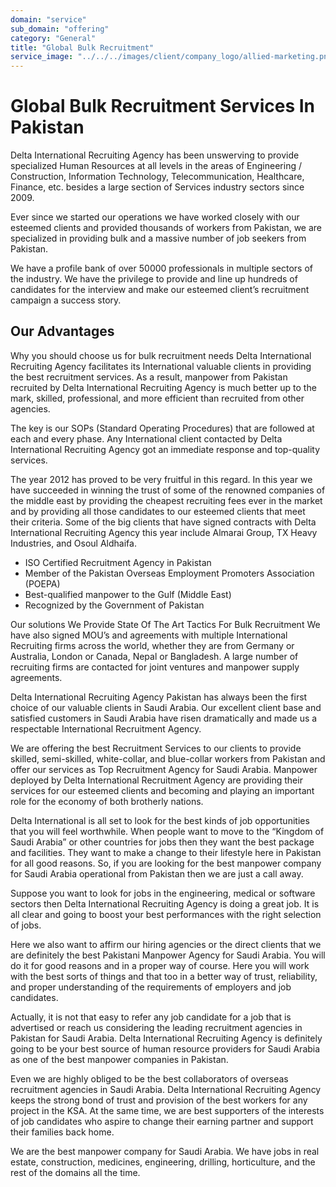 ```yaml
---
domain: "service"
sub_domain: "offering"
category: "General"
title: "Global Bulk Recruitment"
service_image: "../../../images/client/company_logo/allied-marketing.png"
---
```


# Global Bulk Recruitment Services In Pakistan

Delta International Recruiting Agency has been unswerving to provide specialized Human Resources at all levels in the areas of Engineering / Construction, Information Technology, Telecommunication, Healthcare, Finance, etc. besides a large section of Services industry sectors since 2009.

Ever since we started our operations we have worked closely with our esteemed clients and provided thousands of workers from Pakistan, we are specialized in providing bulk and a massive number of job seekers from Pakistan.

We have a profile bank of over 50000 professionals in multiple sectors of the industry. We have the privilege to provide and line up hundreds of candidates for the interview and make our esteemed client’s recruitment campaign a success story.

## Our Advantages

Why you should choose us for bulk recruitment needs
Delta International Recruiting Agency facilitates its International valuable clients in providing the best recruitment services. As a result, manpower from Pakistan recruited by Delta International Recruiting Agency is much better up to the mark, skilled, professional, and more efficient than recruited from other agencies.

The key is our SOPs (Standard Operating Procedures) that are followed at each and every phase. Any International client contacted by Delta International Recruiting Agency got an immediate response and top-quality services.

The year 2012 has proved to be very fruitful in this regard. In this year we have succeeded in winning the trust of some of the renowned companies of the middle east by providing the cheapest recruiting fees ever in the market and by providing all those candidates to our esteemed clients that meet their criteria. Some of the big clients that have signed contracts with Delta International Recruiting Agency this year include Almarai Group, TX Heavy Industries, and Osoul Aldhaifa.

- ISO Certified Recruitment Agency in Pakistan
- Member of the Pakistan Overseas Employment Promoters Association (POEPA)
- Best-qualified manpower to the Gulf (Middle East)
- Recognized by the Government of Pakistan

Our solutions
We Provide State Of The Art Tactics For Bulk Recruitment
We have also signed MOU’s and agreements with multiple International Recruiting firms across the world, whether they are from Germany or Australia, London or Canada, Nepal or Bangladesh. A large number of recruiting firms are contacted for joint ventures and manpower supply agreements.

Delta International Recruiting Agency Pakistan has always been the first choice of our valuable clients in Saudi Arabia. Our excellent client base and satisfied customers in Saudi Arabia have risen dramatically and made us a respectable International Recruitment Agency.

We are offering the best Recruitment Services to our clients to provide skilled, semi-skilled, white-collar, and blue-collar workers from Pakistan and offer our services as Top Recruitment Agency for Saudi Arabia. Manpower deployed by Delta International Recruitment Agency are providing their services for our esteemed clients and becoming and playing an important role for the economy of both brotherly nations.

Delta International is all set to look for the best kinds of job opportunities that you will feel worthwhile. When people want to move to the “Kingdom of Saudi Arabia” or other countries for jobs then they want the best package and facilities. They want to make a change to their lifestyle here in Pakistan for all good reasons. So, if you are looking for the best manpower company for Saudi Arabia operational from Pakistan then we are just a call away.

Suppose you want to look for jobs in the engineering, medical or software sectors then Delta International Recruiting Agency is doing a great job. It is all clear and going to boost your best performances with the right selection of jobs.

Here we also want to affirm our hiring agencies or the direct clients that we are definitely the best Pakistani Manpower Agency for Saudi Arabia. You will do it for good reasons and in a proper way of course. Here you will work with the best sorts of things and that too in a better way of trust, reliability, and proper understanding of the requirements of employers and job candidates.

Actually, it is not that easy to refer any job candidate for a job that is advertised or reach us considering the leading recruitment agencies in Pakistan for Saudi Arabia. Delta International Recruiting Agency is definitely going to be your best source of human resource providers for Saudi Arabia as one of the best manpower companies in Pakistan.

Even we are highly obliged to be the best collaborators of overseas recruitment agencies in Saudi Arabia. Delta International Recruiting Agency keeps the strong bond of trust and provision of the best workers for any project in the KSA. At the same time, we are best supporters of the interests of job candidates who aspire to change their earning partner and support their families back home.

We are the best manpower company for Saudi Arabia. We have jobs in real estate, construction, medicines, engineering, drilling, horticulture, and the rest of the domains all the time.
